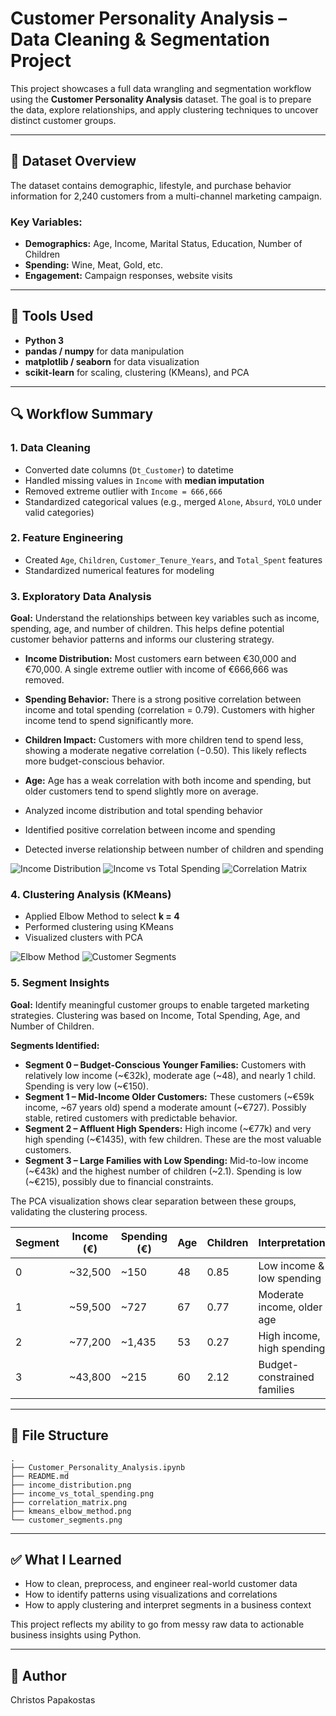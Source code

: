 
# Customer Personality Analysis – Data Cleaning & Segmentation Project

This project showcases a full data wrangling and segmentation workflow using the **Customer Personality Analysis** dataset. The goal is to prepare the data, explore relationships, and apply clustering techniques to uncover distinct customer groups.

---

## 📁 Dataset Overview

The dataset contains demographic, lifestyle, and purchase behavior information for 2,240 customers from a multi-channel marketing campaign.

### Key Variables:
- **Demographics:** Age, Income, Marital Status, Education, Number of Children
- **Spending:** Wine, Meat, Gold, etc.
- **Engagement:** Campaign responses, website visits

---

## 🔧 Tools Used

- **Python 3**
- **pandas / numpy** for data manipulation
- **matplotlib / seaborn** for data visualization
- **scikit-learn** for scaling, clustering (KMeans), and PCA

---

## 🔍 Workflow Summary

### 1. Data Cleaning

- Converted date columns (`Dt_Customer`) to datetime
- Handled missing values in `Income` with **median imputation**
- Removed extreme outlier with `Income = 666,666`
- Standardized categorical values (e.g., merged `Alone`, `Absurd`, `YOLO` under valid categories)

### 2. Feature Engineering

- Created `Age`, `Children`, `Customer_Tenure_Years`, and `Total_Spent` features
- Standardized numerical features for modeling

### 3. Exploratory Data Analysis

**Goal:** Understand the relationships between key variables such as income, spending, age, and number of children. This helps define potential customer behavior patterns and informs our clustering strategy.

- **Income Distribution:** Most customers earn between €30,000 and €70,000. A single extreme outlier with income of €666,666 was removed.
- **Spending Behavior:** There is a strong positive correlation between income and total spending (correlation = 0.79). Customers with higher income tend to spend significantly more.
- **Children Impact:** Customers with more children tend to spend less, showing a moderate negative correlation (−0.50). This likely reflects more budget-conscious behavior.
- **Age:** Age has a weak correlation with both income and spending, but older customers tend to spend slightly more on average.


- Analyzed income distribution and total spending behavior
- Identified positive correlation between income and spending
- Detected inverse relationship between number of children and spending

![Income Distribution](income_distribution.png)
![Income vs Total Spending](images/income_vs_total_spending.png)
![Correlation Matrix](images/correlation_matrix.png)

### 4. Clustering Analysis (KMeans)

- Applied Elbow Method to select **k = 4**
- Performed clustering using KMeans
- Visualized clusters with PCA

![Elbow Method](images/kmeans_elbow_method.png)
![Customer Segments](images/customer_segments.png)

### 5. Segment Insights

**Goal:** Identify meaningful customer groups to enable targeted marketing strategies. Clustering was based on Income, Total Spending, Age, and Number of Children.

**Segments Identified:**
- **Segment 0 – Budget-Conscious Younger Families:** Customers with relatively low income (~€32k), moderate age (~48), and nearly 1 child. Spending is very low (~€150).
- **Segment 1 – Mid-Income Older Customers:** These customers (~€59k income, ~67 years old) spend a moderate amount (~€727). Possibly stable, retired customers with predictable behavior.
- **Segment 2 – Affluent High Spenders:** High income (~€77k) and very high spending (~€1435), with few children. These are the most valuable customers.
- **Segment 3 – Large Families with Low Spending:** Mid-to-low income (~€43k) and the highest number of children (~2.1). Spending is low (~€215), possibly due to financial constraints.

The PCA visualization shows clear separation between these groups, validating the clustering process.

| Segment | Income (€) | Spending (€) | Age | Children | Interpretation |
|---------|------------|---------------|-----|----------|----------------|
| 0       | ~32,500    | ~150          | 48  | 0.85     | Low income & low spending |
| 1       | ~59,500    | ~727          | 67  | 0.77     | Moderate income, older age |
| 2       | ~77,200    | ~1,435        | 53  | 0.27     | High income, high spending |
| 3       | ~43,800    | ~215          | 60  | 2.12     | Budget-constrained families |

---

## 📘 File Structure

```
.
├── Customer_Personality_Analysis.ipynb
├── README.md
├── income_distribution.png
├── income_vs_total_spending.png
├── correlation_matrix.png
├── kmeans_elbow_method.png
└── customer_segments.png
```

---

## ✅ What I Learned

- How to clean, preprocess, and engineer real-world customer data
- How to identify patterns using visualizations and correlations
- How to apply clustering and interpret segments in a business context

This project reflects my ability to go from messy raw data to actionable business insights using Python.

---

## 📎 Author

Christos Papakostas
